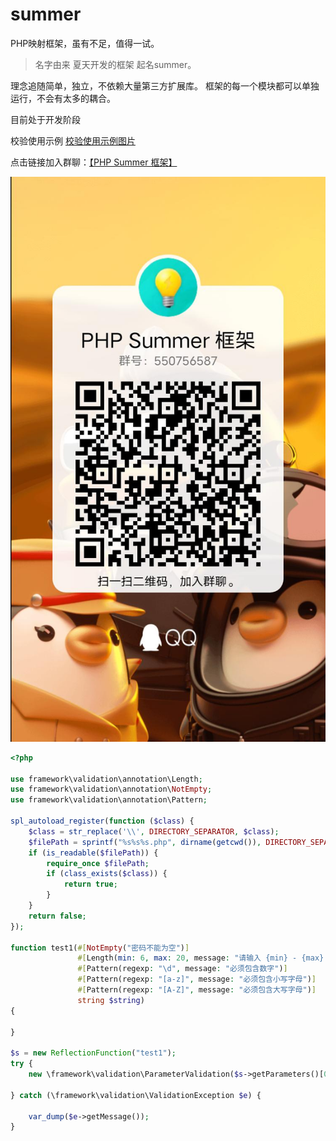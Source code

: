 # summer
PHP映射框架，虽有不足，值得一试。
> 名字由来 夏天开发的框架 起名summer。

理念追随简单，独立，不依赖大量第三方扩展库。
框架的每一个模块都可以单独运行，不会有太多的耦合。

目前处于开发阶段

校验使用示例 [校验使用示例图片](https://jq.qq.com/?_wv=1027&k=QrL9XZ8z](https://github.com/suraimu-org/summer/blob/main/validation.md))

点击链接加入群聊：[【PHP Summer 框架】](https://jq.qq.com/?_wv=1027&k=QrL9XZ8z)

![交流群](https://raw.githubusercontent.com/suraimu-org/summer/main/example/550756587.jpg)



```php
<?php

use framework\validation\annotation\Length;
use framework\validation\annotation\NotEmpty;
use framework\validation\annotation\Pattern;

spl_autoload_register(function ($class) {
    $class = str_replace('\\', DIRECTORY_SEPARATOR, $class);
    $filePath = sprintf("%s%s%s.php", dirname(getcwd()), DIRECTORY_SEPARATOR, $class);
    if (is_readable($filePath)) {
        require_once $filePath;
        if (class_exists($class)) {
            return true;
        }
    }
    return false;
});

function test1(#[NotEmpty("密码不能为空")]
               #[Length(min: 6, max: 20, message: "请输入 {min} - {max} 个字符")]
               #[Pattern(regexp: "\d", message: "必须包含数字")]
               #[Pattern(regexp: "[a-z]", message: "必须包含小写字母")]
               #[Pattern(regexp: "[A-Z]", message: "必须包含大写字母")]
               string $string)
{

}

$s = new ReflectionFunction("test1");
try {
    new \framework\validation\ParameterValidation($s->getParameters()[0], "1122");
    
} catch (\framework\validation\ValidationException $e) {
    
    var_dump($e->getMessage());
}
```
